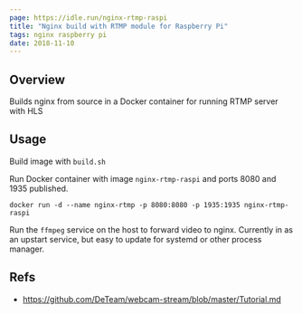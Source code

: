 ```yaml
---
page: https://idle.run/nginx-rtmp-raspi
title: "Nginx build with RTMP module for Raspberry Pi"
tags: nginx raspberry pi
date: 2018-11-10
---
```


## Overview

Builds nginx from source in a Docker container for running RTMP server with HLS

## Usage

Build image with `build.sh`

Run Docker container with image `nginx-rtmp-raspi` and ports 8080 and 1935 published.

```
docker run -d --name nginx-rtmp -p 8080:8080 -p 1935:1935 nginx-rtmp-raspi
```

Run the `ffmpeg` service on the host to forward video to nginx. Currently in as an upstart service, but easy to update for systemd or other process manager.

## Refs

- https://github.com/DeTeam/webcam-stream/blob/master/Tutorial.md
